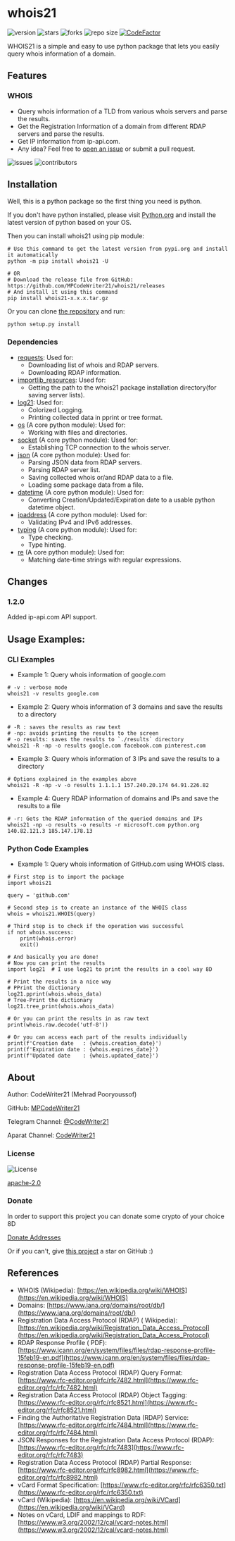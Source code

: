 whois21
=====

![version](https://img.shields.io/pypi/v/whois21)
![stars](https://img.shields.io/github/stars/MPCodeWriter21/whois21)
![forks](https://img.shields.io/github/forks/MPCodeWriter21/whois21)
![repo size](https://img.shields.io/github/repo-size/MPCodeWriter21/whois21)
[![CodeFactor](https://www.codefactor.io/repository/github/mpcodewriter21/whois21/badge)](https://www.codefactor.io/repository/github/mpcodewriter21/whois21)

WHOIS21 is a simple and easy to use python package that lets you easily query whois information of a domain.

Features
--------

### WHOIS

+ Query whois information of a TLD from various whois servers and parse the results.
+ Get the Registration Information of a domain from different RDAP servers and parse the results.
+ Get IP information from ip-api.com.
+ Any idea? Feel free to [open an issue](https://github.com/MPCodeWriter21/whois21/issues) or submit a pull request.

![issues](https://img.shields.io/github/issues/MPCodeWriter21/whois21)
![contributors](https://img.shields.io/github/contributors/MPCodeWriter21/whois21)

Installation
------------

Well, this is a python package so the first thing you need is python.

If you don't have python installed, please visit [Python.org](https://python.org) and install the latest version of
python based on your OS.

Then you can install whois21 using pip module:

```shell
# Use this command to get the latest version from pypi.org and install it automatically
python -m pip install whois21 -U

# OR
# Download the release file from GitHub: https://github.com/MPCodeWriter21/whois21/releases
# And install it using this command
pip install whois21-x.x.x.tar.gz
```

Or you can clone [the repository](https://github.com/MPCodeWriter21/whois21) and run:

```shell
python setup.py install
```

### Dependencies

+ [requests](https://requests.readthedocs.io/en/master/): Used for:
    - Downloading list of whois and RDAP servers.
    - Downloading RDAP information.
+ [importlib_resources](https://importlib-resources.readthedocs.io/en/latest/): Used for:
    - Getting the path to the whois21 package installation directory(for saving server lists).
+ [log21](https://github.com/MPCodeWriter21/log21): Used for:
    - Colorized Logging.
    - Printing collected data in pprint or tree format.
+ [os](https://docs.python.org/3/library/os.html) (A core python module): Used for:
    - Working with files and directories.
+ [socket](https://docs.python.org/3/library/socket.html) (A core python module): Used for:
    - Establishing TCP connection to the whois server.
+ [json](https://docs.python.org/3/library/json.html) (A core python module): Used for:
    - Parsing JSON data from RDAP servers.
    - Parsing RDAP server list.
    - Saving collected whois or/and RDAP data to a file.
    - Loading some package data from a file.
+ [datetime](https://docs.python.org/3/library/datetime.html) (A core python module): Used for:
    - Converting Creation/Updated/Expiration date to a usable python datetime object.
+ [ipaddress](https://docs.python.org/3/library/ipaddress.html) (A core python module): Used for:
    - Validating IPv4 and IPv6 addresses.
+ [typing](https://docs.python.org/3/library/typing.html) (A core python module): Used for:
    - Type checking.
    - Type hinting.
+ [re](https://docs.python.org/3/library/re.html) (A core python module): Used for:
    - Matching date-time strings with regular expressions.

Changes
-------

### 1.2.0

Added ip-api.com API support.

Usage Examples:
---------------

### CLI Examples

+ Example 1: Query whois information of google.com

```shell
# -v : verbose mode
whois21 -v results google.com
```

+ Example 2: Query whois information of 3 domains and save the results to a directory

```shell
# -R : saves the results as raw text
# -np: avoids printing the results to the screen
# -o results: saves the results to `./results` directory 
whois21 -R -np -o results google.com facebook.com pinterest.com
```

+ Example 3: Query whois information of 3 IPs and save the results to a directory

```shell
# Options explained in the examples above
whois21 -R -np -v -o results 1.1.1.1 157.240.20.174 64.91.226.82
```

+ Example 4: Query RDAP information of domains and IPs and save the results to a file

```shell
# -r: Gets the RDAP information of the queried domains and IPs
whois21 -np -o results -o results -r microsoft.com python.org 140.82.121.3 185.147.178.13
```

### Python Code Examples

+ Example 1: Query whois information of GitHub.com using WHOIS class.

```python3
# First step is to import the package
import whois21

query = 'github.com'

# Second step is to create an instance of the WHOIS class
whois = whois21.WHOIS(query)

# Third step is to check if the operation was successful
if not whois.success:
    print(whois.error)
    exit()

# And basically you are done!
# Now you can print the results
import log21  # I use log21 to print the results in a cool way 8D

# Print the results in a nice way
# PPrint the dictionary
log21.pprint(whois.whois_data)
# Tree-Print the dictionary
log21.tree_print(whois.whois_data)

# Or you can print the results in as raw text
print(whois.raw.decode('utf-8'))

# Or you can access each part of the results individually
print(f'Creation date   : {whois.creation_date}')
print(f'Expiration date : {whois.expires_date}')
print(f'Updated date    : {whois.updated_date}')

```

About
-----
Author: CodeWriter21 (Mehrad Pooryoussof)

GitHub: [MPCodeWriter21](https://github.com/MPCodeWriter21)

Telegram Channel: [@CodeWriter21](https://t.me/CodeWriter21)

Aparat Channel: [CodeWriter21](https://www.aparat.com/CodeWriter21)

### License

![License](https://img.shields.io/github/license/MPCodeWriter21/whois21)

[apache-2.0](http://www.apache.org/licenses/LICENSE-2.0)

### Donate

In order to support this project you can donate some crypto of your choice 8D

[Donate Addresses](https://github.com/MPCodeWriter21/whois21/blob/master/DONATE.md)

Or if you can't, give [this project](https://github.com/MPCodeWriter21/whois21) a star on GitHub :)

References
----------

+ WHOIS (Wikipedia): [https://en.wikipedia.org/wiki/WHOIS](https://en.wikipedia.org/wiki/WHOIS)
+ Domains: [https://www.iana.org/domains/root/db/](https://www.iana.org/domains/root/db/)
+ Registration Data Access Protocol (RDAP) (
  Wikipedia): [https://en.wikipedia.org/wiki/Registration_Data_Access_Protocol](https://en.wikipedia.org/wiki/Registration_Data_Access_Protocol)
+ RDAP Response Profile (
  PDF): [https://www.icann.org/en/system/files/files/rdap-response-profile-15feb19-en.pdf](https://www.icann.org/en/system/files/files/rdap-response-profile-15feb19-en.pdf)
+ Registration Data Access Protocol (RDAP) Query
  Format: [https://www.rfc-editor.org/rfc/rfc7482.html](https://www.rfc-editor.org/rfc/rfc7482.html)
+ Registration Data Access Protocol (RDAP) Object
  Tagging: [https://www.rfc-editor.org/rfc/rfc8521.html](https://www.rfc-editor.org/rfc/rfc8521.html)
+ Finding the Authoritative Registration Data (RDAP)
  Service: [https://www.rfc-editor.org/rfc/rfc7484.html](https://www.rfc-editor.org/rfc/rfc7484.html)
+ JSON Responses for the Registration Data Access Protocol (RDAP):
  [https://www.rfc-editor.org/rfc/rfc7483](https://www.rfc-editor.org/rfc/rfc7483)
+ Registration Data Access Protocol (RDAP) Partial
  Response: [https://www.rfc-editor.org/rfc/rfc8982.html](https://www.rfc-editor.org/rfc/rfc8982.html)
+ vCard Format Specification: [https://www.rfc-editor.org/rfc/rfc6350.txt](https://www.rfc-editor.org/rfc/rfc6350.txt)
+ vCard (Wikipedia): [https://en.wikipedia.org/wiki/VCard](https://en.wikipedia.org/wiki/VCard)
+ Notes on vCard, LDIF and mappings to
  RDF: [https://www.w3.org/2002/12/cal/vcard-notes.html](https://www.w3.org/2002/12/cal/vcard-notes.html)
